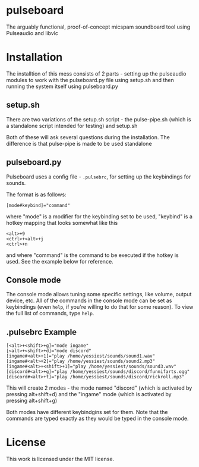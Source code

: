 # pulseboard
The arguably functional, proof-of-concept micspam soundboard tool using Pulseaudio and libvlc

# Installation
The installtion of this mess consists of 2 parts - setting up the pulseaudio modules to work with the pulseboard.py file using setup.sh and then running the system itself using pulseboard.py

## setup.sh

There are two variations of the setup.sh script - the pulse-pipe.sh (which is a standalone script intended for testing) and setup.sh

Both of these will ask several questions during the installation. The difference is that pulse-pipe is made to be used standalone

## pulseboard.py

Pulseboard uses a config file - ``.pulsebrc``, for setting up the keybindings for sounds.

The format is as follows:

```
[mode#keybind]="command"
```
where "mode" is a modifier for the keybinding set to be used, "keybind" is a hotkey mapping that looks somewhat like this
```
<alt>+9
<ctrl>+<alt>+j
<ctrl>+n
```
and where "command" is the command to be executed if the hotkey is used. See the example below for reference.

## Console mode

The console mode allows tuning some specific settings, like volume, output device, etc.
All of the commands in the console mode can be set as keybindings (even ``help``, if you're willing to do that for some reason). 
To view the full list of commands, type ``help``.

## .pulsebrc Example

```
[<alt>+<shift>+g]="mode ingame"
[<alt>+<shift>+d]="mode discord"
[ingame#<alt>+1]="play /home/yessiest/sounds/sound1.wav"
[ingame#<alt>+2]="play /home/yessiest/sounds/sound2.mp3"
[ingame#<alt>+<shift>+1]="play /home/yessiest/sounds/sound3.wav"
[discord#<alt>+g]="play /home/yessiest/sounds/discord/funnifarts.ogg"
[discord#<alt>+t]="play /home/yessiest/sounds/discord/rickroll.mp3"
```

This will create 2 modes - the mode named "discord" (which is activated by pressing alt+shift+d) and the "ingame" mode (which is activated by pressing alt+shift+g)

Both modes have different keybindgins set for them. Note that the commands are typed exactly as they would be typed in the console mode.

# License

This work is licensed under the MIT license.
